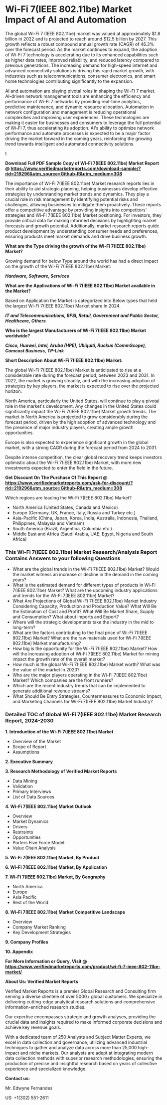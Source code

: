 <meta name="title" content="Global Wi-Fi 7(IEEE 802.11be) Market Impact of AI and Automation"><meta name="description" content="The global Wi-Fi 7 (IEEE 802.11be) market was valued at approximately $1.8 billion in 2022 and is projected to reach around $12.5 billion by 2027. This growth reflects"><meta name="title" content="Wi-Fi 7(IEEE 802.11be) Market Size, Share, Scope, Trends, Growth, Opportunities, Analysis, Forecast"><h1>Wi-Fi 7(IEEE 802.11be) Market Impact of AI and Automation</h1><p>The global Wi-Fi 7 (IEEE 802.11be) market was valued at approximately $1.8 billion in 2022 and is projected to reach around $12.5 billion by 2027. This growth reflects a robust compound annual growth rate (CAGR) of 46.3% over the forecast period. As the market continues to expand, the adoption of Wi-Fi 7 technology is accelerating due to its enhanced capabilities such as higher data rates, improved reliability, and reduced latency compared to previous generations. The increasing demand for high-speed internet and advanced connectivity solutions is driving this rapid market growth, with industries such as telecommunications, consumer electronics, and smart home technologies contributing significantly to the expansion.</p><p>AI and automation are playing pivotal roles in shaping the Wi-Fi 7 market. AI-driven network management tools are enhancing the efficiency and performance of Wi-Fi 7 networks by providing real-time analytics, predictive maintenance, and dynamic resource allocation. Automation in network configuration and management is reducing operational complexities and improving user experiences. These technologies are making it easier for businesses and consumers to leverage the full potential of Wi-Fi 7, thus accelerating its adoption. AI's ability to optimize network performance and automate processes is expected to be a major factor driving the market forward in the coming years, reinforcing the growing trend towards intelligent and automated connectivity solutions.</p>t</p><p id="" class=""><strong>Download Full PDF Sample Copy of Wi-Fi 7(IEEE 802.11be) Market Report @ <a href="https://www.verifiedmarketreports.com/download-sample/?rid=219296&utm_source=Github-R&utm_medium=308" target="_blank">https://www.verifiedmarketreports.com/download-sample/?rid=219296&utm_source=Github-R&utm_medium=308</a></strong></p><p>The importance of&nbsp;Wi-Fi 7(IEEE 802.11be) Market research reports lies in their ability to aid strategic planning, helping businesses develop effective strategies by understanding market trends and dynamics. They play a crucial role in risk management by identifying potential risks and challenges, allowing businesses to mitigate them proactively. These reports offer a competitive advantage by providing insights into competitors' strategies and Wi-Fi 7(IEEE 802.11be) Market positioning. For investors, they provide critical data for making informed decisions by highlighting market forecasts and growth potential. Additionally, market research reports guide product development by understanding consumer needs and preferences, ensuring products meet market demands and drive business growth.</p><p><strong>What are the&nbsp;Type driving the growth of the Wi-Fi 7(IEEE 802.11be) Market?</strong></p><p id="" class="">Growing demand for below Type around the world has had a direct impact on the growth of the Wi-Fi 7(IEEE 802.11be) Market:</p><em><strong>Hardware, Software, Services</strong></em></p><strong>What are the&nbsp;Applications&nbsp;of Wi-Fi 7(IEEE 802.11be) Market available in the Market?</strong></p><p id="" class="">Based on Application the Market is categorized into Below types that held the largest Wi-Fi 7(IEEE 802.11be) Market share In 2024.</p><em><strong>IT and Telecommunications, BFSI, Retail, Government and Public Sector, Healthcare, Others</strong></em></p><strong>Who is the largest Manufacturers of Wi-Fi 7(IEEE 802.11be) Market worldwide?</strong></p><p><em><strong>Cisco, Huawei, Intel, Aruba (HPE), Ubiquiti, Ruckus (CommScope), Comcast Business, TP-Link</strong></em></p><p id="" class=""><strong>Short Description About Wi-Fi 7(IEEE 802.11be) Market:</strong></p><p>The global Wi-Fi 7(IEEE 802.11be) Market is anticipated to rise at a considerable rate during the forecast period, between 2023 and 2031. In 2022, the market is growing steadily, and with the increasing adoption of strategies by key players, the market is expected to rise over the projected horizon.</p><p>North America, particularly the United States, will continue to play a pivotal role in the market's development. Any changes in the United States could significantly impact the Wi-Fi 7(IEEE 802.11be) Market growth trends. The market in North America is projected to grow considerably during the forecast period, driven by the high adoption of advanced technology and the presence of major industry players, creating ample growth opportunities.</p><p>Europe is also expected to experience significant growth in the global market, with a strong CAGR during the forecast period from 2024 to 2031.</p><p>Despite intense competition, the clear global recovery trend keeps investors optimistic about the Wi-Fi 7(IEEE 802.11be) Market, with more new investments expected to enter the field in the future.</p><p id="" class=""><strong>Get Discount On The Purchase Of This Report @ <a href="https://www.verifiedmarketreports.com/ask-for-discount/?rid=219296&utm_source=Github-R&utm_medium=308" target="_blank">https://www.verifiedmarketreports.com/ask-for-discount/?rid=219296&utm_source=Github-R&utm_medium=308</a></strong></p>Which regions are leading the Wi-Fi 7(IEEE 802.11be) Market?</p><ul><li>North America (United States, Canada and Mexico)</li><li>Europe (Germany, UK, France, Italy, Russia and Turkey etc.)</li><li>Asia-Pacific (China, Japan, Korea, India, Australia, Indonesia, Thailand, Philippines, Malaysia and Vietnam)</li><li>South America (Brazil, Argentina, Columbia etc.)</li><li>Middle East and Africa (Saudi Arabia, UAE, Egypt, Nigeria and South Africa)</li></ul><h3 id="" class="">This Wi-Fi 7(IEEE 802.11be) Market Research/Analysis Report Contains Answers to your following Questions</h3><ul><li>What are the global trends in the Wi-Fi 7(IEEE 802.11be) Market? Would the market witness an increase or decline in the demand in the coming years?</li><li>What is the estimated demand for different types of products in Wi-Fi 7(IEEE 802.11be) Market? What are the upcoming industry applications and trends for the Wi-Fi 7(IEEE 802.11be) Market?</li><li>What Are Projections of Global Wi-Fi 7(IEEE 802.11be) Market Industry Considering Capacity, Production and Production Value? What Will Be the Estimation of Cost and Profit? What Will Be Market Share, Supply and Consumption? What about imports and Export?</li><li>Where will the strategic developments take the industry in the mid to long-term?</li><li>What are the factors contributing to the final price of Wi-Fi 7(IEEE 802.11be) Market? What are the raw materials used for Wi-Fi 7(IEEE 802.11be) Market manufacturing?</li><li>How big is the opportunity for the Wi-Fi 7(IEEE 802.11be) Market? How will the increasing adoption of Wi-Fi 7(IEEE 802.11be) Market for mining impact the growth rate of the overall market?</li><li>How much is the global Wi-Fi 7(IEEE 802.11be) Market worth? What was the value of the market In 2020?</li><li>Who are the major players operating in the Wi-Fi 7(IEEE 802.11be) Market? Which companies are the front runners?</li><li>Which are the recent industry trends that can be implemented to generate additional revenue streams?</li><li>What Should Be Entry Strategies, Countermeasures to Economic Impact, and Marketing Channels for Wi-Fi 7(IEEE 802.11be) Market Industry?</li></ul><h3 id="" class="">Detailed TOC of Global Wi-Fi 7(IEEE 802.11be) Market Research Report, 2024-2030</h3><p id="" class=""><strong>1. Introduction of the Wi-Fi 7(IEEE 802.11be) Market</strong></p><ul><li>Overview of the Market</li><li>Scope of Report</li><li>Assumptions</li></ul><p id="" class=""><strong>2. Executive Summary</strong></p><p id="" class=""><strong>3. Research Methodology of Verified Market Reports</strong></p><ul><li>Data Mining</li><li>Validation</li><li>Primary Interviews</li><li>List of Data Sources</li></ul><p id="" class=""><strong>4. Wi-Fi 7(IEEE 802.11be) Market Outlook</strong></p><ul><li>Overview</li><li>Market Dynamics</li><li>Drivers</li><li>Restraints</li><li>Opportunities</li><li>Porters Five Force Model</li><li>Value Chain Analysis</li></ul><p id="" class=""><strong>5. Wi-Fi 7(IEEE 802.11be) Market, By Product</strong></p><p id="" class=""><strong>6. Wi-Fi 7(IEEE 802.11be) Market, By Application</strong></p><p id="" class=""><strong>7. Wi-Fi 7(IEEE 802.11be) Market, By Geography</strong></p><ul><li>North America</li><li>Europe</li><li>Asia Pacific</li><li>Rest of the World</li></ul><p id="" class=""><strong>8. Wi-Fi 7(IEEE 802.11be) Market Competitive Landscape</strong></p><ul><li>Overview</li><li>Company Market Ranking</li><li>Key Development Strategies</li></ul><p id="" class=""><strong>9. Company Profiles</strong></p><p id="" class=""><strong>10. Appendix</strong></p><p id="" class=""><strong>For More Information or Query, Visit @ <a href="https://www.verifiedmarketreports.com/product/wi-fi-7-ieee-802-11be-market/" target="_blank">https://www.verifiedmarketreports.com/product/wi-fi-7-ieee-802-11be-market/</a></strong></p><p id="" class=""><strong>About Us: Verified Market Reports</strong></p><p id="" class="">Verified Market Reports is a premier Global Research and Consulting firm serving a diverse clientele of over 5000+ global customers. We specialize in delivering cutting-edge analytical research solutions and comprehensive information-enriched research studies.</p><p id="" class="">Our expertise encompasses strategic and growth analyses, providing the crucial data and insights required to make informed corporate decisions and achieve key revenue goals.</p><p id="" class="">With a dedicated team of 250 Analysts and Subject Matter Experts, we excel in data collection and governance, utilizing advanced industrial techniques to gather and analyze data across more than 25,000 high-impact and niche markets. Our analysts are adept at integrating modern data collection methods with superior research methodologies, ensuring the production of precise and insightful research based on years of collective experience and specialized knowledge.</p><p id="" class=""><strong>Contact us:</strong></p><p id="" class="">Mr. Edwyne Fernandes</p><p id="" class="">US: +1(302) 551-2611</p>